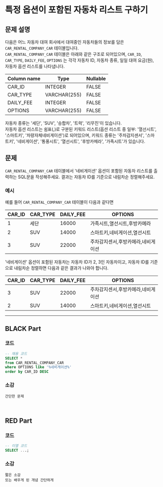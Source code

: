 # 특정 옵션이 포함된 자동차 리스트 구하기

## 문제 설명

다음은 어느 자동차 대여 회사에서 대여중인 자동차들의 정보를 담은 `CAR_RENTAL_COMPANY_CAR` 테이블입니다.  
`CAR_RENTAL_COMPANY_CAR` 테이블은 아래와 같은 구조로 되어있으며, `CAR_ID`, `CAR_TYPE`, `DAILY_FEE`, `OPTIONS` 는 각각 자동차 ID, 자동차 종류, 일일 대여 요금(원), 자동차 옵션 리스트를 나타냅니다.

| Column name  | Type          | Nullable | 
|--------------|---------------|----------|
| CAR_ID       | INTEGER       | FALSE    |
| CAR_TYPE     | VARCHAR(255)  | FALSE    |
| DAILY_FEE    | INTEGER       | FALSE    |
| OPTIONS      | VARCHAR(255)  | FALSE    |

자동차 종류는 '세단', 'SUV', '승합차', '트럭', '리무진'이 있습니다.  
자동차 옵션 리스트는 쉼표(,)로 구분된 키워드 리스트(옵션 리스트 중 일부: '열선시트', '스마트키', '차량자체네비게이션')로 되어있으며, 키워드 종류는 '주차감지센서', '스마트키', '네비게이션', '통풍시트', '열선시트', '후방카메라', '가족시트'가 있습니다.

## 문제

`CAR_RENTAL_COMPANY_CAR` 테이블에서 '네비게이션' 옵션이 포함된 자동차 리스트를 출력하는 SQL문을 작성해주세요. 결과는 자동차 ID를 기준으로 내림차순 정렬해주세요.

### 예시

예를 들어 `CAR_RENTAL_COMPANY_CAR` 테이블이 다음과 같다면

| CAR_ID | CAR_TYPE | DAILY_FEE | OPTIONS                         |
|--------|----------|-----------|---------------------------------|
| 1      | 세단     | 16000     | 가족시트,열선시트,후방카메라    |
| 2      | SUV      | 14000     | 스마트키,네비게이션,열선시트     |
| 3      | SUV      | 22000     | 주차감지센서,후방카메라,네비게이션 |

'네비게이션' 옵션이 포함된 자동차는 자동차 ID가 2, 3인 자동차이고, 자동차 ID를 기준으로 내림차순 정렬하면 다음과 같은 결과가 나와야 합니다.

| CAR_ID | CAR_TYPE | DAILY_FEE | OPTIONS                             |
|--------|----------|-----------|-------------------------------------|
| 3      | SUV      | 22000     | 주차감지센서,후방카메라,네비게이션 |
| 2      | SUV      | 14000     | 스마트키,네비게이션,열선시트        |


---

## BLACK Part

### 코드
```sql
-- 재용 코드
SELECT *
from CAR_RENTAL_COMPANY_CAR 
where OPTIONS like '%네비게이션%'
order by CAR_ID DESC
```
### 소감
```plaintext
간단한 문제
```

<br/>


## RED Part

### 코드
```sql
-- 이열 코드
SELECT ...;
```
### 소감
```plaintext
짧은 소감
또는 배우게 된 개념 간단하게
```
